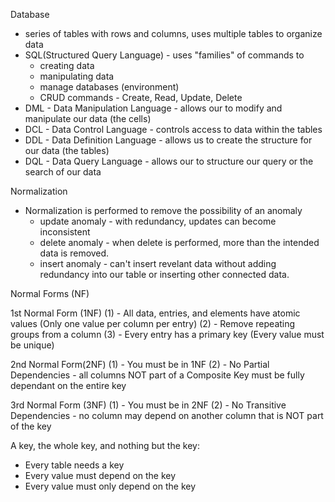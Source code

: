 Database

- series of tables with rows and columns, uses multiple tables to organize data
- SQL(Structured Query Language) -
  uses "families" of commands to
  - creating data
  - manipulating data
  - manage databases (environment)
  - CRUD commands - Create, Read, Update, Delete
- DML - Data Manipulation Language - allows our to modify and manipulate our data (the cells)
- DCL - Data Control Language - controls access to data within the tables
- DDL - Data Definition Language - allows us to create the structure for our data (the tables)
- DQL - Data Query Language - allows our to structure our query or the search of our data

Normalization

- Normalization is performed to remove the possibility of an anomaly
  - update anomaly - with redundancy, updates can become inconsistent
  - delete anomaly - when delete is performed, more than the intended data is removed.
  - insert anomaly - can't insert revelant data without adding redundancy into our table or inserting
    other connected data.

Normal Forms (NF)

1st Normal Form (1NF)
(1) - All data, entries, and elements have atomic values (Only one value per column per entry)
(2) - Remove repeating groups from a column
(3) - Every entry has a primary key (Every value must be unique)

2nd Normal Form(2NF)
(1) - You must be in 1NF
(2) - No Partial Dependencies - all columns NOT part of a Composite Key must be fully dependant on the entire key

3rd Normal Form (3NF)
(1) - You must be in 2NF
(2) - No Transitive Dependencies - no column may depend on another column that is NOT part of the key

A key, the whole key, and nothing but the key:

- Every table needs a key
- Every value must depend on the key
- Every value must only depend on the key
